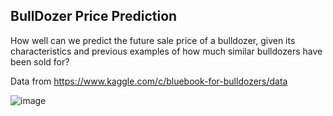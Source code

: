 ## BullDozer Price Prediction

How well can we predict the future sale price of a bulldozer, given its characteristics and previous examples of how much similar bulldozers have been sold for?

Data from https://www.kaggle.com/c/bluebook-for-bulldozers/data

![image](https://static.wixstatic.com/media/714521_ae852cb096e84b02955aa25eef8b290a~mv2.png/v1/fill/w_640,h_300,al_c,q_85,usm_0.66_1.00_0.01,enc_auto/714521_ae852cb096e84b02955aa25eef8b290a~mv2.png)